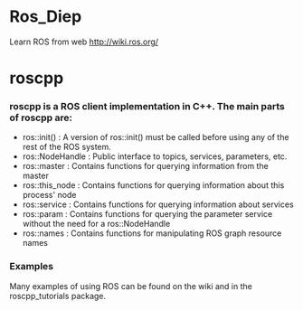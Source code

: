 # Ros_Diep
Learn ROS from web http://wiki.ros.org/

# roscpp
### roscpp is a ROS client implementation in C++. The main parts of roscpp are:

 * ros::init() : A version of ros::init() must be called before using any of the rest of the ROS system.
 * ros::NodeHandle : Public interface to topics, services, parameters, etc.
 * ros::master : Contains functions for querying information from the master
 * ros::this_node : Contains functions for querying information about this process' node
 * ros::service : Contains functions for querying information about services
 * ros::param : Contains functions for querying the parameter service without the need for a ros::NodeHandle
 * ros::names : Contains functions for manipulating ROS graph resource names
### Examples
Many examples of using ROS can be found on the wiki and in the roscpp_tutorials package.
